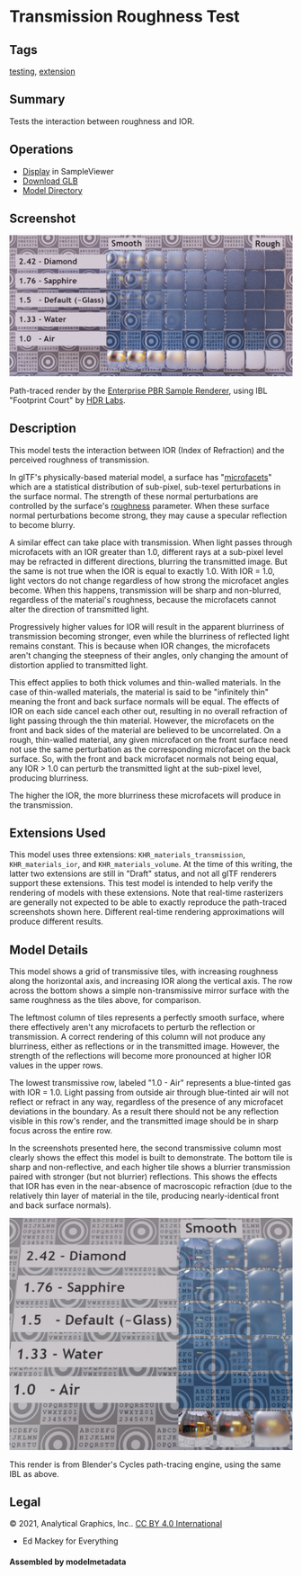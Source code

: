 # Transmission Roughness Test

## Tags

[testing](../../Models-testing.md), [extension](../../Models-extension.md)

## Summary

Tests the interaction between roughness and IOR.

## Operations

* [Display](https://github.khronos.org/glTF-Sample-Viewer-Release/?model=https://raw.GithubUserContent.com/KhronosGroup/glTF-Sample-Assets/main/./Models/TransmissionRoughnessTest/glTF-Binary/TransmissionRoughnessTest.glb) in SampleViewer
* [Download GLB](https://raw.GithubUserContent.com/KhronosGroup/glTF-Sample-Assets/main/./Models/TransmissionRoughnessTest/glTF-Binary/TransmissionRoughnessTest.glb)
* [Model Directory](./)

## Screenshot

![screenshot](screenshot/screenshot-large.png)

Path-traced render by the [Enterprise PBR Sample Renderer](https://github.com/DassaultSystemes-Technology/dspbr-pt), using IBL "Footprint Court" by [HDR Labs](http://www.hdrlabs.com/sibl/archive.html).

## Description

This model tests the interaction between IOR (Index of Refraction) and the perceived roughness of transmission.

In glTF's physically-based material model, a surface has "[microfacets](https://github.com/KhronosGroup/glTF/blob/master/specification/2.0/README.md#microfacet-surfaces)" which are a statistical distribution of sub-pixel, sub-texel perturbations in the surface normal.  The strength of these normal perturbations are controlled by the surface's [roughness](https://github.com/KhronosGroup/glTF/blob/master/specification/2.0/README.md#metallic-roughness-material) parameter.  When these surface normal perturbations become strong, they may cause a specular reflection to become blurry.

A similar effect can take place with transmission.  When light passes through microfacets with an IOR greater than 1.0, different rays at a sub-pixel level may be refracted in different directions, blurring the transmitted image.  But the same is not true when the IOR is equal to exactly 1.0.  With IOR = 1.0, light vectors do not change regardless of how strong the microfacet angles become.  When this happens, transmission will be sharp and non-blurred, regardless of the material's roughness, because the microfacets cannot alter the direction of transmitted light.

Progressively higher values for IOR will result in the apparent blurriness of transmission becoming stronger, even while the blurriness of reflected light remains constant.  This is because when IOR changes, the microfacets aren't changing the steepness of their angles, only changing the amount of distortion applied to transmitted light.

This effect applies to both thick volumes and thin-walled materials.  In the case of thin-walled materials, the material is said to be "infinitely thin" meaning the front and back surface normals will be equal.  The effects of IOR on each side cancel each other out, resulting in no overall refraction of light passing through the thin material.  However, the microfacets on the front and back sides of the material are believed to be uncorrelated.  On a rough, thin-walled material, any given microfacet on the front surface need not use the same perturbation as the corresponding microfacet on the back surface.  So, with the front and back microfacet normals not being equal, any IOR > 1.0 can perturb the transmitted light at the sub-pixel level, producing blurriness.

The higher the IOR, the more blurriness these microfacets will produce in the transmission.

## Extensions Used

This model uses three extensions: `KHR_materials_transmission`, `KHR_materials_ior`, and `KHR_materials_volume`.  At the time of this writing, the latter two extensions are still in "Draft" status, and not all glTF renderers support these extensions.  This test model is intended to help verify the rendering of models with these extensions.  Note that real-time rasterizers are generally not expected to be able to exactly reproduce the path-traced screenshots shown here.  Different real-time rendering approximations will produce different results.

## Model Details

This model shows a grid of transmissive tiles, with increasing roughness along the horizontal axis, and increasing IOR along the vertical axis.  The row across the bottom shows a simple non-transmissive mirror surface with the same roughness as the tiles above, for comparison.

The leftmost column of tiles represents a perfectly smooth surface, where there effectively aren't any microfacets to perturb the reflection or transmission.  A correct rendering of this column will not produce any blurriness, either as reflections or in the transmitted image.  However, the strength of the reflections will become more pronounced at higher IOR values in the upper rows.

The lowest transmissive row, labeled "1.0 - Air" represents a blue-tinted gas with IOR = 1.0.  Light passing from outside air through blue-tinted air will not reflect or refract in any way, regardless of the presence of any microfacet deviations in the boundary.  As a result there should not be any reflection visible in this row's render, and the transmitted image should be in sharp focus across the entire row.

In the screenshots presented here, the second transmissive column most clearly shows the effect this model is built to demonstrate.  The bottom tile is sharp and non-reflective, and each higher tile shows a blurrier transmission paired with stronger (but not blurrier) reflections.  This shows the effects that IOR has even in the near-absence of macroscopic refraction (due to the relatively thin layer of material in the tile, producing nearly-identical front and back surface normals).

![detail screenshot](screenshot/left-column-detail.jpg)

This render is from Blender's Cycles path-tracing engine, using the same IBL as above.



## Legal

&copy; 2021, Analytical Graphics, Inc.. [CC BY 4.0 International](https://creativecommons.org/licenses/by/4.0/legalcode)

 - Ed Mackey for Everything

#### Assembled by modelmetadata